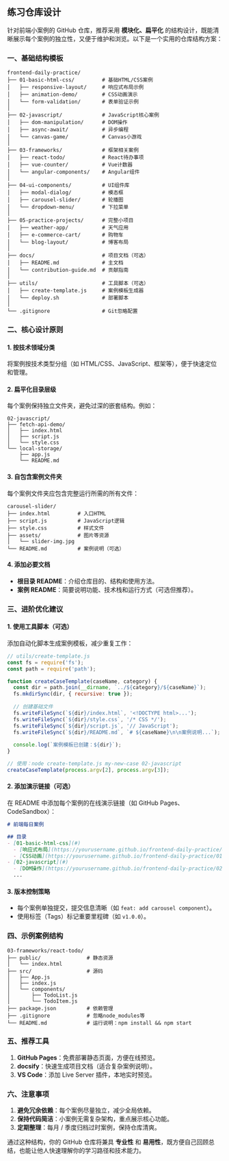## 练习仓库设计

针对前端小案例的 GitHub 仓库，推荐采用 **模块化、扁平化** 的结构设计，既能清晰展示每个案例的独立性，又便于维护和浏览。以下是一个实用的仓库结构方案：

### 一、基础结构模板

```plaintext
frontend-daily-practice/
├── 01-basic-html-css/         # 基础HTML/CSS案例
│   ├── responsive-layout/     # 响应式布局示例
│   ├── animation-demo/        # CSS动画演示
│   └── form-validation/       # 表单验证示例
│
├── 02-javascript/             # JavaScript核心案例
│   ├── dom-manipulation/      # DOM操作
│   ├── async-await/           # 异步编程
│   └── canvas-game/           # Canvas小游戏
│
├── 03-frameworks/             # 框架相关案例
│   ├── react-todo/            # React待办事项
│   ├── vue-counter/           # Vue计数器
│   └── angular-components/    # Angular组件
│
├── 04-ui-components/          # UI组件库
│   ├── modal-dialog/          # 模态框
│   ├── carousel-slider/       # 轮播图
│   └── dropdown-menu/         # 下拉菜单
│
├── 05-practice-projects/      # 完整小项目
│   ├── weather-app/           # 天气应用
│   ├── e-commerce-cart/       # 购物车
│   └── blog-layout/           # 博客布局
│
├── docs/                      # 项目文档（可选）
│   ├── README.md              # 主文档
│   └── contribution-guide.md  # 贡献指南
│
├── utils/                     # 工具脚本（可选）
│   ├── create-template.js     # 案例模板生成器
│   └── deploy.sh              # 部署脚本
│
└── .gitignore                 # Git忽略配置
```

### 二、核心设计原则

#### 1. **按技术领域分类**

将案例按技术类型分组（如 HTML/CSS、JavaScript、框架等），便于快速定位和管理。

#### 2. **扁平化目录层级**

每个案例保持独立文件夹，避免过深的嵌套结构。例如：

```plaintext
02-javascript/
├── fetch-api-demo/
│   ├── index.html
│   ├── script.js
│   └── style.css
└── local-storage/
    ├── app.js
    └── README.md
```

#### 3. **自包含案例文件夹**

每个案例文件夹应包含完整运行所需的所有文件：

```plaintext
carousel-slider/
├── index.html         # 入口HTML
├── script.js          # JavaScript逻辑
├── style.css          # 样式文件
├── assets/            # 图片等资源
│   └── slider-img.jpg
└── README.md          # 案例说明（可选）
```

#### 4. **添加必要文档**

- **根目录 README**：介绍仓库目的、结构和使用方法。
- **案例 README**：简要说明功能、技术栈和运行方式（可选但推荐）。

### 三、进阶优化建议

#### 1. **使用工具脚本（可选）**

添加自动化脚本生成案例模板，减少重复工作：

```javascript
// utils/create-template.js
const fs = require('fs');
const path = require('path');

function createCaseTemplate(caseName, category) {
  const dir = path.join(__dirname, `../${category}/${caseName}`);
  fs.mkdirSync(dir, { recursive: true });
  
  // 创建基础文件
  fs.writeFileSync(`${dir}/index.html`, '<!DOCTYPE html>...');
  fs.writeFileSync(`${dir}/style.css`, '/* CSS */');
  fs.writeFileSync(`${dir}/script.js`, '// JavaScript');
  fs.writeFileSync(`${dir}/README.md`, `# ${caseName}\n\n案例说明...`);
  
  console.log(`案例模板已创建：${dir}`);
}

// 使用：node create-template.js my-new-case 02-javascript
createCaseTemplate(process.argv[2], process.argv[3]);
```

#### 2. **添加演示链接（可选）**

在 README 中添加每个案例的在线演示链接（如 GitHub Pages、CodeSandbox）：

```markdown
# 前端每日案例

## 目录
- [01-basic-html-css](#)
  - [响应式布局](https://yourusername.github.io/frontend-daily-practice/01-basic-html-css/responsive-layout)
  - [CSS动画](https://yourusername.github.io/frontend-daily-practice/01-basic-html-css/animation-demo)
- [02-javascript](#)
  - [DOM操作](https://yourusername.github.io/frontend-daily-practice/02-javascript/dom-manipulation)
  ...
```

#### 3. **版本控制策略**

- 每个案例单独提交，提交信息清晰（如 `feat: add carousel component`）。
- 使用标签（Tags）标记重要里程碑（如 `v1.0.0`）。

### 四、示例案例结构

```plaintext
03-frameworks/react-todo/
├── public/               # 静态资源
│   └── index.html
├── src/                  # 源码
│   ├── App.js
│   ├── index.js
│   └── components/
│       ├── TodoList.js
│       └── TodoItem.js
├── package.json          # 依赖管理
├── .gitignore            # 忽略node_modules等
└── README.md             # 运行说明：npm install && npm start
```

### 五、推荐工具

1. **GitHub Pages**：免费部署静态页面，方便在线预览。
2. **docsify**：快速生成项目文档（适合复杂案例说明）。
3. **VS Code**：添加 Live Server 插件，本地实时预览。

### 六、注意事项

1. **避免冗余依赖**：每个案例尽量独立，减少全局依赖。
2. **保持代码简洁**：小案例无需复杂架构，重点展示核心功能。
3. **定期整理**：每月 / 季度归档过时案例，保持仓库清爽。

通过这种结构，你的 GitHub 仓库将兼具 **专业性** 和 **易用性**，既方便自己回顾总结，也能让他人快速理解你的学习路径和技术能力。